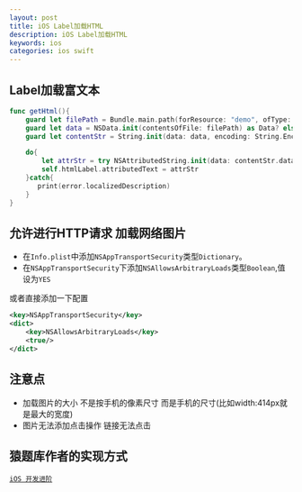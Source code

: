 ```yaml
---
layout: post
title: iOS Label加载HTML
description: iOS Label加载HTML
keywords: ios
categories: ios swift
---
```




## Label加载富文本

```swift
func getHtml(){
    guard let filePath = Bundle.main.path(forResource: "demo", ofType: "html") else{return}
    guard let data = NSData.init(contentsOfFile: filePath) as Data? else {return}
    guard let contentStr = String.init(data: data, encoding: String.Encoding.utf8) else{return}

    do{
        let attrStr = try NSAttributedString.init(data: contentStr.data(using: String.Encoding.unicode)!, options: [NSAttributedString.DocumentReadingOptionKey.documentType : NSAttributedString.DocumentType.html], documentAttributes: nil)
        self.htmlLabel.attributedText = attrStr
    }catch{
       print(error.localizedDescription)
    }
}
```

## 允许进行HTTP请求 加载网络图片

- 在`Info.plist`中添加`NSAppTransportSecurity`类型`Dictionary`。
- 在`NSAppTransportSecurity`下添加`NSAllowsArbitraryLoads`类型`Boolean`,值设为`YES`

或者直接添加一下配置

```xml
<key>NSAppTransportSecurity</key>
<dict>
	<key>NSAllowsArbitraryLoads</key>
	<true/>
</dict>
```

## 注意点

+ 加载图片的大小 不是按手机的像素尺寸  而是手机的尺寸(比如width:414px就是最大的宽度)
+ 图片无法添加点击操作 链接无法点击

## 猿题库作者的实现方式

[`iOS 开发进阶`](https://github.com/tangqiaoboy/iOS-Pro)